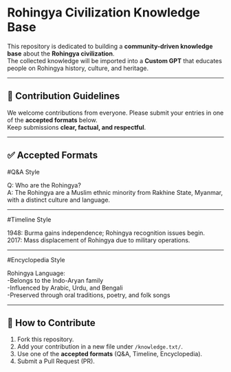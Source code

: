 # Rohingya Civilization Knowledge Base

This repository is dedicated to building a **community-driven knowledge base** about the **Rohingya civilization**.  
The collected knowledge will be imported into a **Custom GPT** that educates people on Rohingya history, culture, and heritage.

---

## 📌 Contribution Guidelines

We welcome contributions from everyone. Please submit your entries in one of the **accepted formats** below.  
Keep submissions **clear, factual, and respectful**.

---

## ✅ Accepted Formats

#Q&A Style  

Q: Who are the Rohingya?  
A: The Rohingya are a Muslim ethnic minority from Rakhine State, Myanmar, with a distinct culture and language.  

---

#Timeline Style  

1948: Burma gains independence; Rohingya recognition issues begin.  
2017: Mass displacement of Rohingya due to military operations.  

---

#Encyclopedia Style  

Rohingya Language:  
-Belongs to the Indo-Aryan family  
-Influenced by Arabic, Urdu, and Bengali  
-Preserved through oral traditions, poetry, and folk songs  

---

## 🚀 How to Contribute

1. Fork this repository.  
2. Add your contribution in a new file under `/knowledge.txt/`.  
3. Use one of the **accepted formats** (Q&A, Timeline, Encyclopedia).  
4. Submit a Pull Request (PR).  

